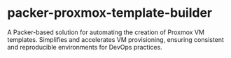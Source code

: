 # packer-proxmox-template-builder
A Packer-based solution for automating the creation of Proxmox VM templates. Simplifies and accelerates VM provisioning, ensuring consistent and reproducible environments for DevOps practices.
